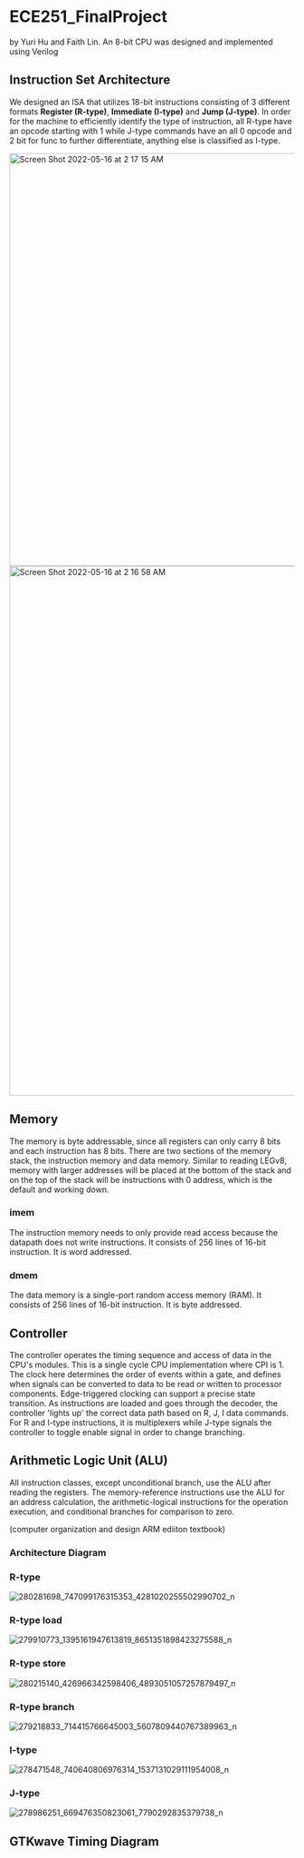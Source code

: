 # ECE251_FinalProject 
by Yuri Hu and Faith Lin. An 8-bit CPU was designed and implemented using Verilog 

## Instruction Set Architecture 
We designed an ISA that utilizes 18-bit instructions consisting of 3 different formats **Register (R-type)**, **Immediate (I-type)** and **Jump (J-type)**. In order for the machine to efficiently identify the type of instruction, all R-type have an opcode starting with 1 while J-type commands have an all 0 opcode and 2 bit for func to further differentiate, anything else is classified as I-type. 

<img width="728" alt="Screen Shot 2022-05-16 at 2 17 15 AM" src="https://user-images.githubusercontent.com/75409461/168487989-647e5836-54eb-4c05-83b0-fa30af254147.png">

<img width="934" alt="Screen Shot 2022-05-16 at 2 16 58 AM" src="https://user-images.githubusercontent.com/75409461/168487913-d61b90d3-cd4e-4db5-bef3-66cf3bb240b0.png">

## Memory
The memory is byte addressable, since all registers can only carry 8 bits and each instruction has 8 bits. There are two sections of the memory stack, the instruction memory and data memory. Similar to reading LEGv8, memory with larger addresses will be placed at the bottom of the stack and on the top of the stack will be instructions with 0 address, which is the default and working down. 

### imem 
The instruction memory needs to only provide read access because the datapath does not write instructions. It consists of 256 lines of 16-bit instruction. It is word addressed.

### dmem
The data memory is a single-port random access memory (RAM). It consists of 256 lines of 16-bit instruction. It is byte addressed.

## Controller 

The controller operates the timing sequence and access of data in the CPU's modules. This is a single cycle CPU implementation where CPI is 1. The clock here determines the order of events within a gate, and defines when signals can be converted to data to be read or written to processor components. Edge-triggered clocking can support a precise state transition. As instructions are loaded and goes through the decoder, the controller 'lights up' the correct data path based on R, J, I data commands. For R and I-type instructions, it is multiplexers while J-type signals the controller to toggle enable signal in order to change branching. 

## Arithmetic Logic Unit (ALU)
All instruction classes, except unconditional branch, use the ALU after reading the registers. The memory-reference instructions use the ALU for an address calculation, the arithmetic-logical instructions for the operation execution, and conditional branches for comparison to zero. 

(computer organization and design ARM ediiton textbook) 

### Architecture Diagram 

### R-type 

![280281698_747099176315353_4281020255502990702_n](https://user-images.githubusercontent.com/75409461/168488092-a748baf4-65fd-4add-998b-cea5367bcf7f.png)

### R-type load 
![279910773_1395161947613819_8651351898423275588_n](https://user-images.githubusercontent.com/75409461/168488087-25130884-2a56-4e03-8da5-92829eeae9f0.png)

### R-type store 
![280215140_426966342598406_4893051057257879497_n](https://user-images.githubusercontent.com/75409461/168488097-7561061a-a467-496a-b964-aa2faad2ad3d.png)

### R-type branch
![279218833_714415766645003_5607809440767389963_n](https://user-images.githubusercontent.com/75409461/168488104-01d89a75-1804-40a4-bb14-263803a6c63d.png)

### I-type  
![278471548_740640806976314_1537131029111954008_n](https://user-images.githubusercontent.com/75409461/168488105-49ada2fb-c257-46f9-b28f-5ebc40435aec.png)

### J-type
![278986251_669476350823061_7790292835379738_n](https://user-images.githubusercontent.com/75409461/168488112-3d59709f-acf5-4462-92ca-fa458fe16b75.png)

## GTKwave Timing Diagram
